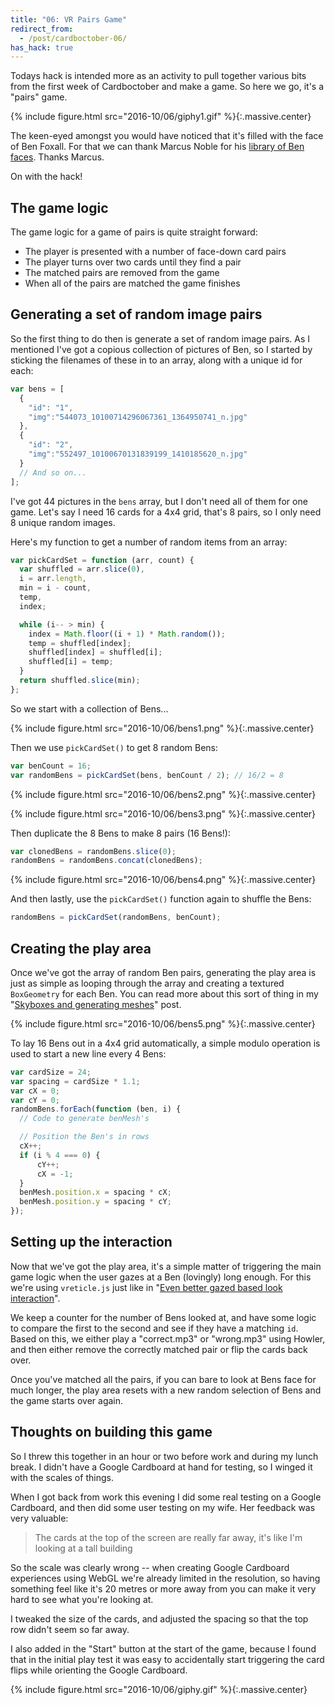 ```yaml
---
title: "06: VR Pairs Game"
redirect_from:
  - /post/cardboctober-06/
has_hack: true
---
```


Todays hack is intended more as an activity to pull together various bits from the first week of Cardboctober and make a game. So here we go, it's a "pairs" game.

<!-- more -->

{% include figure.html src="2016-10/06/giphy1.gif" %}{:.massive.center}

The keen-eyed amongst you would have noticed that it's filled with the face of Ben Foxall. For that we can thank Marcus Noble for his [library of Ben faces](https://github.com/AverageMarcus/BensSholder). Thanks Marcus.

On with the hack!

## The game logic

The game logic for a game of pairs is quite straight forward:

- The player is presented with a number of face-down card pairs
- The player turns over two cards until they find a pair
- The matched pairs are removed from the game
- When all of the pairs are matched the game finishes

## Generating a set of random image pairs

So the first thing to do then is generate a set of random image pairs. As I mentioned I've got a copious collection of pictures of Ben, so I started by sticking the filenames of these in to an array, along with a unique id for each:

```javascript
var bens = [
  {
    "id": "1",
    "img":"544073_10100714296067361_1364950741_n.jpg"
  },
  {
    "id": "2",
    "img":"552497_10100670131839199_1410185620_n.jpg"
  }
  // And so on...
];
```

I've got 44 pictures in the `bens` array, but I don't need all of them for one game. Let's say I need 16 cards for a 4x4 grid, that's 8 pairs, so I only need 8 unique random images.

Here's my function to get a number of random items from an array:

```javascript
var pickCardSet = function (arr, count) {
  var shuffled = arr.slice(0),
  i = arr.length,
  min = i - count,
  temp,
  index;

  while (i-- > min) {
    index = Math.floor((i + 1) * Math.random());
    temp = shuffled[index];
    shuffled[index] = shuffled[i];
    shuffled[i] = temp;
  }
  return shuffled.slice(min);
};
```

So we start with a collection of Bens...

{% include figure.html src="2016-10/06/bens1.png" %}{:.massive.center}

Then we use `pickCardSet()` to get 8 random Bens:

```javascript
var benCount = 16;
var randomBens = pickCardSet(bens, benCount / 2); // 16/2 = 8
```

{% include figure.html src="2016-10/06/bens2.png" %}{:.massive.center}

{% include figure.html src="2016-10/06/bens3.png" %}{:.massive.center}

Then duplicate the 8 Bens to make 8 pairs (16 Bens!):

```javascript
var clonedBens = randomBens.slice(0);
randomBens = randomBens.concat(clonedBens);
```

{% include figure.html src="2016-10/06/bens4.png" %}{:.massive.center}

And then lastly, use the `pickCardSet()` function again to shuffle the Bens:

```javascript
randomBens = pickCardSet(randomBens, benCount);
```

## Creating the play area

Once we've got the array of random Ben pairs, generating the play area is just as simple as looping through the array and creating a textured `BoxGeometry` for each Ben. You can read more about this sort of thing in my "[Skyboxes and generating meshes](/post/cardboctober-04)" post.


{% include figure.html src="2016-10/06/bens5.png" %}{:.massive.center}

To lay 16 Bens out in a 4x4 grid automatically, a simple modulo operation is used to start a new line every 4 Bens:

```javascript
var cardSize = 24;
var spacing = cardSize * 1.1;
var cX = 0;
var cY = 0;
randomBens.forEach(function (ben, i) {
  // Code to generate benMesh's

  // Position the Ben's in rows
  cX++;
  if (i % 4 === 0) {
      cY++;
      cX = -1;
  }
  benMesh.position.x = spacing * cX;
  benMesh.position.y = spacing * cY;
});
```

## Setting up the interaction

Now that we've got the play area, it's a simple matter of triggering the main game logic when the user gazes at a Ben (lovingly) long enough. For this we're using `vreticle.js` just like in "[Even better gazed based look interaction](/post/cardboctober-03)".

We keep a counter for the number of Bens looked at, and have some logic to compare the first to the second and see if they have a matching `id`. Based on this, we either play a "correct.mp3" or "wrong.mp3" using Howler, and then either remove the correctly matched pair or flip the cards back over.

Once you've matched all the pairs, if you can bare to look at Bens face for much longer, the play area resets with a new random selection of Bens and the game starts over again.

## Thoughts on building this game

So I threw this together in an hour or two before work and during my lunch break. I didn't have a Google Cardboard at hand for testing, so I winged it with the scales of things.

When I got back from work this evening I did some real testing on a Google Cardboard, and then did some user testing on my wife. Her feedback was very valuable:

> The cards at the top of the screen are really far away, it's like I'm looking at a tall building

So the scale was clearly wrong -- when creating Google Cardboard experiences using WebGL we're already limited in the resolution, so having something feel like it's 20 metres or more away from you can make it very hard to see what you're looking at.

I tweaked the size of the cards, and adjusted the spacing so that the top row didn't seem so far away.

I also added in the "Start" button at the start of the game, because I found that in the initial play test it was easy to accidentally start triggering the card flips while orienting the Google Cardboard.

{% include figure.html src="2016-10/06/giphy.gif" %}{:.massive.center}

